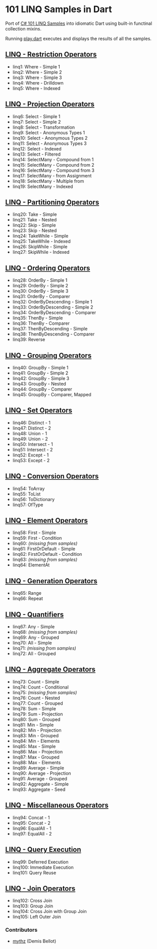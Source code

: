 101 LINQ Samples in Dart
========================

Port of [C# 101 LINQ Samples](http://code.msdn.microsoft.com/101-LINQ-Samples-3fb9811b) into 
idiomatic Dart using built-in functinal collection mixins.  

Running [play.dart](https://github.com/dartist/101LinqSamples/blob/master/bin/play.dart) 
executes and displays the results of all the samples. 


[LINQ - Restriction Operators](https://github.com/dartist/101LinqSamples/blob/master/bin/linq-restrictions.dart)
----------------------------

  - linq1: Where - Simple 1
  - linq2: Where - Simple 2
  - linq3: Where - Simple 3
  - linq4: Where - Drilldown
  - linq5: Where - Indexed

[LINQ - Projection Operators](https://github.com/dartist/101LinqSamples/blob/master/bin/linq-projections.dart)
---------------------------

  - linq6: Select - Simple 1
  - linq7: Select - Simple 2
  - linq8: Select - Transformation
  - linq9: Select - Anonymous Types 1
  - linq10: Select - Anonymous Types 2
  - linq11: Select - Anonymous Types 3
  - linq12: Select - Indexed
  - linq13: Select - Filtered
  - linq14: SelectMany - Compound from 1
  - linq15: SelectMany - Compound from 2
  - linq16: SelectMany - Compound from 3
  - linq17: SelectMany - from Assignment
  - linq18: SelectMany - Multiple from
  - linq19: SelectMany - Indexed

[LINQ - Partitioning Operators](https://github.com/dartist/101LinqSamples/blob/master/bin/linq-partitioning.dart)
-----------------------------

  - linq20: Take - Simple
  - linq21: Take - Nested
  - linq22: Skip - Simple
  - linq23: Skip - Nested
  - linq24: TakeWhile - Simple
  - linq25: TakeWhile - Indexed
  - linq26: SkipWhile - Simple
  - linq27: SkipWhile - Indexed

[LINQ - Ordering Operators](https://github.com/dartist/101LinqSamples/blob/master/bin/linq-ordering.dart)
-------------------------

  - linq28: OrderBy - Simple 1
  - linq29: OrderBy - Simple 2
  - linq30: OrderBy - Simple 3
  - linq31: OrderBy - Comparer
  - linq32: OrderByDescending - Simple 1
  - linq33: OrderByDescending - Simple 2
  - linq34: OrderByDescending - Comparer
  - linq35: ThenBy - Simple
  - linq36: ThenBy - Comparer
  - linq37: ThenByDescending - Simple
  - linq38: ThenByDescending - Comparer
  - linq39: Reverse

[LINQ - Grouping Operators](https://github.com/dartist/101LinqSamples/blob/master/bin/linq-grouping.dart)
-------------------------

  - linq40: GroupBy - Simple 1
  - linq41: GroupBy - Simple 2
  - linq42: GroupBy - Simple 3
  - linq43: GroupBy - Nested
  - linq44: GroupBy - Comparer
  - linq45: GroupBy - Comparer, Mapped

[LINQ - Set Operators](https://github.com/dartist/101LinqSamples/blob/master/bin/linq-setoperations.dart)
--------------------

  - linq46: Distinct - 1
  - linq47: Distinct - 2
  - linq48: Union - 1
  - linq49: Union - 2
  - linq50: Intersect - 1
  - linq51: Intersect - 2
  - linq52: Except - 1
  - linq53: Except - 2

[LINQ - Conversion Operators](https://github.com/dartist/101LinqSamples/blob/master/bin/linq-conversionoperations.dart)
---------------------------

  - linq54: ToArray
  - linq55: ToList
  - linq56: ToDictionary
  - linq57: OfType

[LINQ - Element Operators](https://github.com/dartist/101LinqSamples/blob/master/bin/linq-elementoperations.dart)
------------------------

  - linq58: First - Simple
  - linq59: First - Condition
  - linq60: _(missing from samples)_
  - linq61: FirstOrDefault - Simple
  - linq62: FirstOrDefault - Condition
  - linq63: _(missing from samples)_
  - linq64: ElementAt

[LINQ - Generation Operators](https://github.com/dartist/101LinqSamples/blob/master/bin/linq-generationoperations.dart)
---------------------------

  - linq65: Range
  - linq66: Repeat

[LINQ - Quantifiers](https://github.com/dartist/101LinqSamples/blob/master/bin/linq-quantifiers.dart)
------------------

  - linq67: Any - Simple
  - linq68: _(missing from samples)_
  - linq69: Any - Grouped
  - linq70: All - Simple
  - linq71: _(missing from samples)_
  - linq72: All - Grouped

[LINQ - Aggregate Operators](https://github.com/dartist/101LinqSamples/blob/master/bin/linq-aggregateoperations.dart)
--------------------------

  - linq73: Count - Simple
  - linq74: Count - Conditional
  - linq75: _(missing from samples)_
  - linq76: Count - Nested
  - linq77: Count - Grouped
  - linq78: Sum - Simple
  - linq79: Sum - Projection
  - linq80: Sum - Grouped
  - linq81: Min - Simple
  - linq82: Min - Projection
  - linq83: Min - Grouped
  - linq84: Min - Elements
  - linq85: Max - Simple
  - linq86: Max - Projection
  - linq87: Max - Grouped
  - linq88: Max - Elements
  - linq89: Average - Simple
  - linq90: Average - Projection
  - linq91: Average - Grouped
  - linq92: Aggregate - Simple
  - linq93: Aggregate - Seed

[LINQ - Miscellaneous Operators](https://github.com/dartist/101LinqSamples/blob/master/bin/linq-miscellaneousoperations.dart)
------------------------------

  - linq94: Concat - 1
  - linq95: Concat - 2
  - linq96: EqualAll - 1
  - linq97: EqualAll - 2

[LINQ - Query Execution](https://github.com/dartist/101LinqSamples/blob/master/bin/linq-queryexecution.dart)
----------------------

  - linq99: Deferred Execution
  - linq100: Immediate Execution
  - linq101: Query Reuse

[LINQ - Join Operators](https://github.com/dartist/101LinqSamples/blob/master/bin/linq-joinoperators.dart)
---------------------

  - linq102: Cross Join
  - linq103: Group Join
  - linq104: Cross Join with Group Join
  - linq105: Left Outer Join



### Contributors

  - [mythz](https://github.com/mythz) (Demis Bellot)

